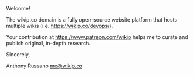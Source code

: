 Welcome!

The wikip.co domain is a fully open-source website platform that hosts multiple wikis (i.e. https://wikip.co/devops/).

Your contribution at https://www.patreon.com/wikip helps me to curate and publish original, in-depth research.

Sincerely,

Anthony Russano 
me@wikip.co
